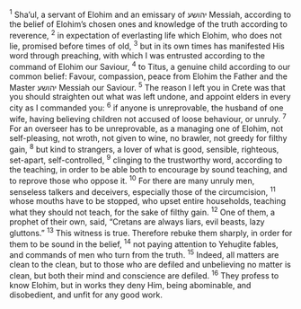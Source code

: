 <sup>1</sup> Sha’ul, a servant of Elohim and an emissary of יהושע Messiah, according to the belief of Elohim’s chosen ones and knowledge of the truth according to reverence,
<sup>2</sup> in expectation of everlasting life which Elohim, who does not lie, promised before times of old,
<sup>3</sup> but in its own times has manifested His word through preaching, with which I was entrusted according to the command of Elohim our Saviour,
<sup>4</sup> to Titus, a genuine child according to our common belief: Favour, compassion, peace from Elohim the Father and the Master יהושע Messiah our Saviour.
<sup>5</sup> The reason I left you in Crete was that you should straighten out what was left undone, and appoint elders in every city as I commanded you:
<sup>6</sup> if anyone is unreprovable, the husband of one wife, having believing children not accused of loose behaviour, or unruly.
<sup>7</sup> For an overseer has to be unreprovable, as a managing one of Elohim, not self-pleasing, not wroth, not given to wine, no brawler, not greedy for filthy gain,
<sup>8</sup> but kind to strangers, a lover of what is good, sensible, righteous, set-apart, self-controlled,
<sup>9</sup> clinging to the trustworthy word, according to the teaching, in order to be able both to encourage by sound teaching, and to reprove those who oppose it.
<sup>10</sup> For there are many unruly men, senseless talkers and deceivers, especially those of the circumcision,
<sup>11</sup> whose mouths have to be stopped, who upset entire households, teaching what they should not teach, for the sake of filthy gain.
<sup>12</sup> One of them, a prophet of their own, said, “Cretans are always liars, evil beasts, lazy gluttons.”
<sup>13</sup> This witness is true. Therefore rebuke them sharply, in order for them to be sound in the belief,
<sup>14</sup> not paying attention to Yehuḏite fables, and commands of men who turn from the truth.
<sup>15</sup> Indeed, all matters are clean to the clean, but to those who are defiled and unbelieving no matter is clean, but both their mind and conscience are defiled.
<sup>16</sup> They profess to know Elohim, but in works they deny Him, being abominable, and disobedient, and unfit for any good work.
